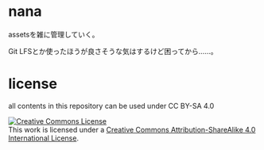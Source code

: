 # nana
assetsを雑に管理していく。

Git LFSとか使ったほうが良さそうな気はするけど困ってから……。

# license

all contents in this repository can be used under CC BY-SA 4.0

<a rel="license" href="http://creativecommons.org/licenses/by-sa/4.0/"><img alt="Creative Commons License" style="border-width:0" src="https://i.creativecommons.org/l/by-sa/4.0/88x31.png" /></a><br />This work is licensed under a <a rel="license" href="http://creativecommons.org/licenses/by-sa/4.0/">Creative Commons Attribution-ShareAlike 4.0 International License</a>.
